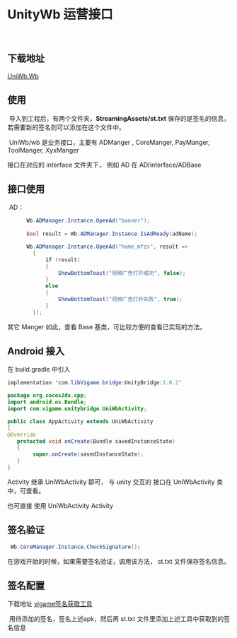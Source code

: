 # UnityWb 运营接口 

​	

## 下载地址

[UniWb.Wb](http://gui.vigame.cn/UniWb/wb/UniWb.Wb.unitypackage)



## 使用

​	导入到工程后，有两个文件夹，**StreamingAssets/st.txt**  保存的是签名的信息，若需要新的签名则可以添加在这个文件中。

​	UniWb/wb 是业务接口，主要有 ADManger , CoreManger, PayManger, ToolManger, XyxManger 

接口在对应的 interface 文件夹下， 例如 AD 在 AD/interface/ADBase



## 接口使用

​	AD：

```c#
      Wb.ADManager.Instance.OpenAd("banner");
     
      bool result = Wb.ADManager.Instance.IsAdReady(adName);

      Wb.ADManager.Instance.OpenAd("home_mfzs", result =>
        {
            if (result)
            {
                ShowBottomToast("视频广告打开成功", false);
            }
            else
            {
                ShowBottomToast("视频广告打开失败", true);
            }
        });
```


其它 Manger 如此，查看 Base 基类，可比较方便的查看已实现的方法。



## Android 接入

在  build.gradle 中引入 

```java
implementation 'com.libVigame.bridge:UnityBridge:1.0.2'
```



```java
package org.cocos2dx.cpp;
import android.os.Bundle;
import com.vigame.unitybridge.UniWbActivity;

public class AppActivity extends UniWbActivity 
{    
@Override  
   protected void onCreate(Bundle savedInstanceState) 
   {       
   		super.onCreate(savedInstanceState);  
   }
}
```



Activity 继承 UniWbActivity 即可， 与 unity 交互的 接口在 UniWbActivity 类中，可查看。

也可直接 使用 UniWbActivity   Activity 



## 签名验证

```c#
 Wb.CoreManager.Instance.CheckSignature();
```

在游戏开始的时候，如果需要签名验证，调用该方法， st.txt 文件保存签名信息。

## 签名配置

下载地址 [vigame签名获取工具](http://gui.vigame.cn/signtool/vigame签名获取工具.apk)

​	 用待添加的签名，签名上述apk，然后再 st.txt 文件里添加上述工具中获取到的签名信息

